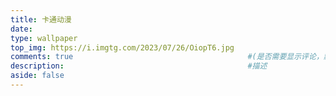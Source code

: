 ```yaml
---
title: 卡通动漫
date: 
type: wallpaper
top_img: https://i.imgtg.com/2023/07/26/OiopT6.jpg
comments: true                                       #(是否需要显示评论，默认true)
description:                                         #描述
aside: false
---
```


